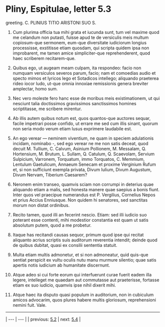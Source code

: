 # Pliny, Espitulae, letter 5.3

greeting. C. PLINIUS TITIO ARISTONI SUO S.



1. Cum plurima officia tua mihi grata et iucunda sunt, tum vel maxime quod me celandum non putasti, fuisse apud te de versiculis meis multum copiosum-que sermonem, eum-que diversitate iudiciorum longius processisse, exstitisse etiam quosdam, qui scripta quidem ipsa non improbarent, me tamen amice simpliciter-que reprehenderent, quod haec scriberem recitarem-que.



2. Quibus ego, ut augeam meam culpam, ita respondeo: facio non numquam versiculos severos parum, facio; nam et comoedias audio et specto mimos et lyricos lego et Sotadicos intellego; aliquando praeterea rideo iocor ludo, ut-que omnia innoxiae remissionis genera breviter amplectar, homo sum.



3. Nec vero moleste fero hanc esse de moribus meis existimationem, ut qui nesciunt talia doctissimos gravissimos sanctissimos homines scriptitasse, me scribere mirentur.



4. Ab illis autem quibus notum est, quos quantos-que auctores sequar, facile impetrari posse confido, ut errare me sed cum illis sinant, quorum non seria modo verum etiam lusus exprimere laudabile est.



5. An ego verear — neminem viventium, ne quam in speciem adulationis incidam, nominabo -, sed ego verear ne me non satis deceat, quod decuit M. Tullium, C. Calvum, Asinium Pollionem, M. Messalam, Q. Hortensium, M. Brutum, L. Sullam, Q. Catulum, Q. Scaevolam, Servium Sulpicium, Varronem, Torquatum, immo Torquatos, C. Memmium, Lentulum Gaetulicum, Annaeum Senecam et proxime Verginium Rufum et, si non sufficiunt exempla privata, Divum Iulium, Divum Augustum, Divum Nervam, Tiberium Caesarem?



6. Neronem enim transeo, quamvis sciam non corrumpi in deterius quae aliquando etiam a malis, sed honesta manere quae saepius a bonis fiunt. Inter quos vel praecipue numerandus est P. Vergilius, Cornelius Nepos et prius Accius Enniusque. Non quidem hi senatores, sed sanctitas morum non distat ordinibus.



7. Recito tamen, quod illi an fecerint nescio. Etiam: sed illi iudicio suo poterant esse contenti, mihi modestior constantia est quam ut satis absolutum putem, quod a me probetur.



8. Itaque has recitandi causas sequor, primum quod ipse qui recitat aliquanto acrius scriptis suis auditorum reverentia intendit; deinde quod de quibus dubitat, quasi ex consilii sententia statuit.



9. Multa etiam multis admonetur, et si non admoneatur, quid quis-que sentiat perspicit ex vultu oculis nutu manu murmure silentio; quae satis apertis notis iudicium ab humanitate discernunt.



10. Atque adeo si cui forte eorum qui interfuerunt curae fuerit eadem illa legere, intelleget me quaedam aut commutasse aut praeterisse, fortasse etiam ex suo iudicio, quamvis ipse nihil dixerit mihi.



11. Atque haec ita disputo quasi populum in auditorium, non in cubiculum amicos advocarim, quos plures habere multis gloriosum, reprehensioni nemini fuit. Vale.



---

| --- | --- |
| previous: [5.2](../5.2/) | next: [5.4](../5.4/) |